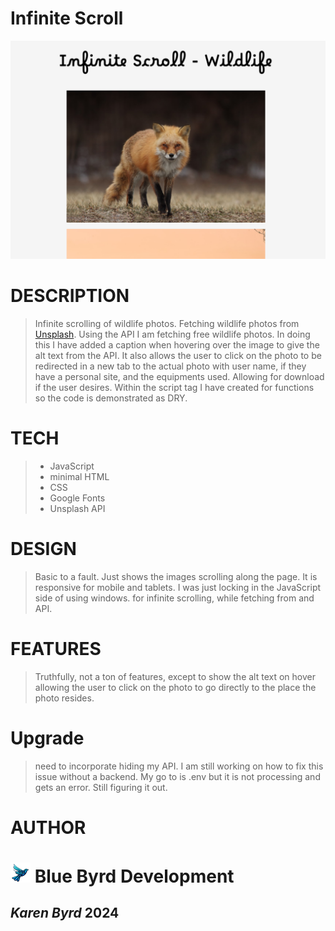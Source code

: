 # Infinite Scroll
![infinite scroll of wildlife](images/infiniteScroll.png)

# DESCRIPTION
> Infinite scrolling of wildlife photos. Fetching wildlife photos from [Unsplash](https://unsplash.com/). Using the API I am fetching free wildlife photos. In doing this I have added a caption when hovering over the image to give the alt text from the API. It also allows the user to click on the photo to be redirected in a new tab to the actual photo with user name, if they have a personal site, and the equipments used. Allowing for download if the user desires.
> Within the script tag I have created for functions so the code is demonstrated as DRY.

# TECH
> - JavaScript
> - minimal HTML
> - CSS
> - Google Fonts
> - Unsplash API


# DESIGN
> Basic to a fault. Just shows the images scrolling along the page. It is responsive for mobile and tablets. I was just locking in the JavaScript side of using windows. for infinite scrolling, while fetching from and API.

# FEATURES
> Truthfully, not a ton of features, except to show the alt text on hover allowing the user to click on the photo to go directly to the place the photo resides.

# Upgrade
> need to incorporate hiding my API. I am still working on how to fix this issue without a backend. My go to is .env but it is not processing and gets an error. Still figuring it out.

# AUTHOR
# ![BlueByrd logo image](favicon/favicon-32x32.png) **Blue Byrd Development**
## *Karen Byrd* 2024
